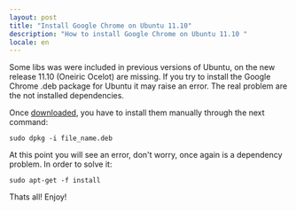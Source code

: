 ```yaml
---
layout: post
title: "Install Google Chrome on Ubuntu 11.10"
description: "How to install Google Chrome on Ubuntu 11.10 "
locale: en
---
```


Some libs was were included in previous versions of Ubuntu, on the new release 11.10 (Oneiric Ocelot) are missing. If you try to install the Google Chrome .deb package for Ubuntu it may raise an error. The real problem are the not installed dependencies.

Once <a href="http://www.google.com/chrome/eula.html">downloaded</a>, you have to install them manually through the next command:


    sudo dpkg -i file_name.deb

At this point you will see an error, don't worry, once again is a dependency problem. In order to solve it:


    sudo apt-get -f install



Thats all! Enjoy!
